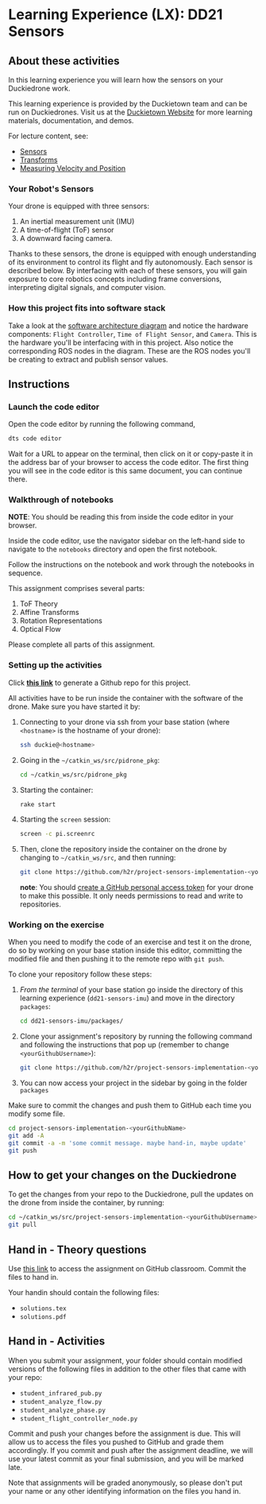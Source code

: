 # **Learning Experience (LX): DD21 Sensors**

## About these activities

In this learning experience you will learn how the sensors on your Duckiedrone work.

This learning experience is provided by the Duckietown team and can be run on Duckiedrones. Visit us at the
[Duckietown Website](https://www.duckietown.com) for more learning materials, documentation, and demos.

For lecture content, see:

* [Sensors](https://learning.edge.edx.org/course/course-v1:BrownX+CS195R+2018_T1/block-v1:BrownX+CS195R+2018_T1+type@sequential+block@3bde0261d3b04ccfa06f77eec394f97a)
* [Transforms](https://learning.edge.edx.org/course/course-v1:BrownX+CS195R+2018_T1/block-v1:BrownX+CS195R+2018_T1+type@sequential+block@3dd0e7c824e94017a36abda94cf18888)
* [Measuring Velocity and Position](https://learning.edge.edx.org/course/course-v1:BrownX+CS195R+2018_T1/block-v1:BrownX+CS195R+2018_T1+type@sequential+block@ccd9eede2624475b91ce4b55ee51ce87)

### Your Robot's Sensors

Your drone is equipped with three sensors:

1. An inertial measurement unit (IMU)
1. A time-of-flight (ToF) sensor
1. A downward facing camera.

Thanks to these sensors, the drone is equipped with enough understanding of its environment to control its flight and fly autonomously. Each sensor is described below. By interfacing with each of these sensors, you will gain exposure to core robotics concepts including frame conversions, interpreting digital signals, and computer vision.

### How this project fits into software stack

Take a look at the [software architecture diagram](https://docs.duckietown.org/daffy/opmanual_sky/out/software_architecture_intro.html) and notice the hardware components: `Flight Controller`, `Time of Flight Sensor`, and `Camera`. This is the hardware you'll be interfacing with in this project. Also notice the corresponding ROS nodes in the diagram. These are the ROS nodes you'll be creating to extract and publish sensor values.

## Instructions

### Launch the code editor

Open the code editor by running the following command,

```bash
dts code editor
```

Wait for a URL to appear on the terminal, then click on it or copy-paste it in the address bar
of your browser to access the code editor. The first thing you will see in the code editor is
this same document, you can continue there.

### Walkthrough of notebooks

**NOTE**: You should be reading this from inside the code editor in your browser.

Inside the code editor, use the navigator sidebar on the left-hand side to navigate to the
`notebooks` directory and open the first notebook.

Follow the instructions on the notebook and work through the notebooks in sequence.

This assignment comprises several parts:

1. ToF Theory
1. Affine Transforms
1. Rotation Representations
1. Optical Flow

Please complete all parts of this assignment.

### Setting up the activities

Click [**this link**](https://classroom.github.com/a/QKoUdfRa) to generate a Github repo for this project.

All activities have to be run inside the container with the software of the drone. Make sure you have started it by:

1. Connecting to your drone via ssh from your base station (where `<hostname>` is the hostname of your drone):

    ```bash
    ssh duckie@<hostname>
    ```

1. Going in the `~/catkin_ws/src/pidrone_pkg`:

    ```bash
    cd ~/catkin_ws/src/pidrone_pkg
    ```

1. Starting the container:

    ```bash
    rake start
    ```

1. Starting the `screen` session:

    ```bash
    screen -c pi.screenrc
    ```

1. Then, clone the repository inside the container on the drone by changing to `~/catkin_ws/src`, and then running:

    ```bash
    git clone https://github.com/h2r/project-sensors-implementation-<yourGithubUsername>
    ```

    **note**: You should [create a GitHub personal access token](https://docs.github.com/en/authentication/keeping-your-account-and-data-secure/creating-a-personal-access-token#creating-a-fine-grained-personal-access-token) for your drone to make this possible. It only needs permissions to read and write to repositories. 

### Working on the exercise

When you need to modify the code of an exercise and test it on the drone, do so by working on your base station inside this editor, committing the modified file and then pushing it to the remote repo with `git push`.

To clone your repository follow these steps:

1.  *From the terminal* of your base station go inside the directory of this learning experience (`dd21-sensors-imu`) and move in the directory `packages`:

    ```bash
    cd dd21-sensors-imu/packages/
    ```

1.  Clone your assignment's repository by running the following command and following the instructions that pop up (remember to change `<yourGithubUsername>`):

    ```bash
    git clone https://github.com/h2r/project-sensors-implementation-<yourGithubUsername>
    ```

1.  You can now access your project in the sidebar by going in the folder `packages`

Make sure to commit the changes and push them to GitHub each time you modify some file.

```bash
cd project-sensors-implementation-<yourGithubName>
git add -A
git commit -a -m 'some commit message. maybe hand-in, maybe update'
git push
```

## How to get your changes on the Duckiedrone

To get the changes from your repo to the Duckiedrone, pull the updates on the drone from inside the container, by running:

```bash
cd ~/catkin_ws/src/project-sensors-implementation-<yourGithubUsername>
git pull
```

## Hand in - Theory questions

Use [this link](https://classroom.github.com/a/QKoUdfRa) to access the assignment on GitHub classroom. Commit the files to hand in.

Your handin should contain the following files:

* `solutions.tex`
* `solutions.pdf`

## Hand in - Activities

When you submit your assignment, your folder should contain modified versions of the following files in addition to the other files that came with your repo:

* `student_infrared_pub.py`
* `student_analyze_flow.py`
* `student_analyze_phase.py`
* `student_flight_controller_node.py`

Commit and push your changes before the assignment is due. This will allow us to access the files you pushed to GitHub and grade them accordingly. If you commit and push after the assignment deadline, we will use your latest commit as your final submission, and you will be marked late.

Note that assignments will be graded anonymously, so please don't put your name or any other identifying information on the files you hand in.
